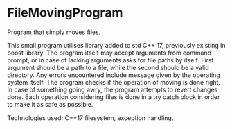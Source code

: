 # FileMovingProgram
Program that simply moves files.

This small program utilises <filesystem> library added to std C++ 17, previously existing in boost library. 
The program itself may accept arguments from command prompt, or in case of lacking arguments asks for file paths by itself. 
First argument should be a path to a file, while the second should be a valid directory. 
Any errors encountered include message given by the operating system itself. The program checks if the operation of moving is done right. 
In case of something going awry, the program attempts to revert changes done. Each operation considering files is done in a try catch block in order to make it as safe as possible.

Technologies used: C++17 filesystem, exception handling. 
